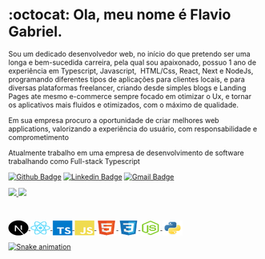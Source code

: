 # :octocat: Ola, meu nome é Flavio Gabriel.   
Sou um dedicado desenvolvedor web, no início do que pretendo ser uma longa e bem-sucedida carreira, pela qual sou apaixonado, possuo 1 ano de experiência em Typescript, Javascript,  HTML/Css, React, Next e NodeJs, programando diferentes tipos de aplicações para clientes locais, e para diversas plataformas freelancer, criando desde simples blogs e Landing Pages ate mesmo e-commerce sempre focado em otimizar o Ux, e tornar os aplicativos mais fluidos e otimizados, com o máximo de qualidade.

Em sua empresa procuro a oportunidade de criar melhores web applications, valorizando a experiência do usuário, com responsabilidade e comprometimento

Atualmente trabalho em uma empresa de desenvolvimento de software
trabalhando como Full-stack Typescript
  
[![Github Badge](https://img.shields.io/badge/-Github-000?style=flat-square&logo=Github&logoColor=white)](https://github.com/GabDevjs)
[![Linkedin Badge](https://img.shields.io/badge/-LinkedIn-blue?style=flat-square&logo)](https://www.linkedin.com/in/flavio-gabriel77/)
[![Gmail Badge](https://img.shields.io/badge/-Gmail-c14438?style=flat-square&logo=Gmail&logoColor=white)](mailto:flaviogabrieljoobs@gmail.com)
  

<div>
  <a href="https://github.com/GabrielJS77">
  <img height="160em" src="https://github-readme-stats.vercel.app/api?username=GabDevjs&show_icons=true&theme=dark&include_all_commits=true&count_private=true"/>
  <img height="160em" src="https://github-readme-stats.vercel.app/api/top-langs/?username=GabDevjs&layout=compact&langs_count=16&theme=dark"/>
</div>
  
##
<div style="display: inline_block"><br>
    <img align="center" alt="Gab-Next" height="30" width="40" src="https://raw.githubusercontent.com/devicons/devicon/master/icons/nextjs/nextjs-original.svg">
  <img align="center" alt="Gab-React" height="30" width="40" src="https://raw.githubusercontent.com/devicons/devicon/master/icons/react/react-original.svg">
    <img align="center" alt="Gab-Ts" height="30" width="40" src="https://raw.githubusercontent.com/devicons/devicon/master/icons/typescript/typescript-plain.svg">
  <img align="center" alt="Gab-Js" height="30" width="40" src="https://raw.githubusercontent.com/devicons/devicon/master/icons/javascript/javascript-plain.svg">
  <img align="center" alt="Gab-HTML" height="30" width="40" src="https://raw.githubusercontent.com/devicons/devicon/master/icons/html5/html5-original.svg">
  <img align="center" alt="Gab-CSS" height="30" width="40" src="https://raw.githubusercontent.com/devicons/devicon/master/icons/css3/css3-original.svg">
  <img align="center" alt="Gab-NODEJS" height="30" width="40" src="https://raw.githubusercontent.com/devicons/devicon/master/icons/nodejs/nodejs-original.svg">
  <img align="center" alt="Gab-PYTHON" height="30" width="40" src="https://raw.githubusercontent.com/devicons/devicon/master/icons/python/python-original.svg">
</div>
  
  ![Snake animation](https://github.com/GabDevjs/GabDevjs/blob/output/github-contribution-grid-snake.svg)
